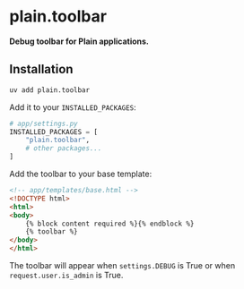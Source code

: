 # plain.toolbar

**Debug toolbar for Plain applications.**

## Installation

```bash
uv add plain.toolbar
```

Add it to your `INSTALLED_PACKAGES`:

```python
# app/settings.py
INSTALLED_PACKAGES = [
    "plain.toolbar",
    # other packages...
]
```

Add the toolbar to your base template:

```html
<!-- app/templates/base.html -->
<!DOCTYPE html>
<html>
<body>
    {% block content required %}{% endblock %}
    {% toolbar %}
</body>
</html>
```

The toolbar will appear when `settings.DEBUG` is True or when `request.user.is_admin` is True.
